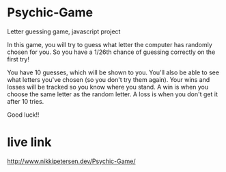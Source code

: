 # Psychic-Game
Letter guessing game, javascript project

In this game, you will try to guess what letter the computer has randomly chosen for you.  So you have a 1/26th chance of guessing correctly on the first try!  

You have 10 guesses, which will be shown to you.  You'll also be able to see what letters you've chosen (so you don't try them again).  Your wins and losses will be tracked so you know where you stand.  A win is when you choose the same letter as the random letter.  A loss is when you don't get it after 10 tries.

Good luck!!

# live link
http://www.nikkipetersen.dev/Psychic-Game/
